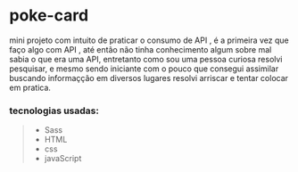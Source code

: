 # poke-card

mini projeto com intuito de praticar o consumo de API ,
é a primeira vez que faço algo com API , até então não tinha conhecimento algum sobre
mal sabia o que era uma API, entretanto como sou uma pessoa curiosa resolvi pesquisar, e mesmo sendo iniciante com o pouco que consegui assimilar buscando informaçção em diversos lugares resolvi arriscar e tentar colocar em pratica.

### tecnologias usadas: 

> - Sass
> - HTML
> - css
> - javaScript
 
